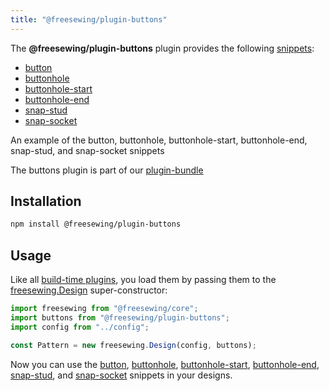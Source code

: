 ```yaml
---
title: "@freesewing/plugin-buttons"
---
```


The **@freesewing/plugin-buttons** plugin provides the following [snippets](/reference/api/snippets):

-   [button](/reference/api/snippets/button)
-   [buttonhole](/reference/api/snippets/buttonhole)
-   [buttonhole-start](/reference/api/snippets/buttonhole-start)
-   [buttonhole-end](/reference/api/snippets/buttonhole-end)
-   [snap-stud](/reference/api/snippets/snap-stud)
-   [snap-socket](/reference/api/snippets/snap-socket)

<Example part="plugin_buttons">
An example of the button, buttonhole, buttonhole-start, buttonhole-end, snap-stud, and snap-socket snippets
</Example>

<Tip>

The buttons plugin is part of our [plugin-bundle](/reference/plugins/bundle)

</Tip>

## Installation

```bash
npm install @freesewing/plugin-buttons
```

## Usage

Like all [build-time plugins](/guides/plugins/types-of-plugins#build-time-plugins), you
load them by passing them to the [freesewing.Design](/reference/api/design) super-constructor:

```js
import freesewing from "@freesewing/core";
import buttons from "@freesewing/plugin-buttons";
import config from "../config";

const Pattern = new freesewing.Design(config, buttons);
```

Now you can use the
[button](/reference/api/snippets/button),
[buttonhole](/reference/api/snippets/buttonhole),
[buttonhole-start](/reference/api/snippets/buttonhole-start),
[buttonhole-end](/reference/api/snippets/buttonhole-end),
[snap-stud](/reference/api/snippets/snap-stud), and
[snap-socket](/reference/api/snippets/snap-socket)
snippets in your designs.
